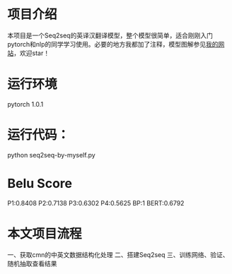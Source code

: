 # 项目介绍
本项目是一个Seq2seq的英译汉翻译模型，整个模型很简单，适合刚刚入门pytorch和nlp的同学学习使用。必要的地方我都加了注释，模型图解参见[我的网站](http://www.big-what-ever.cn/index.php/2020/06/10/%e5%9b%be%e8%a7%a3seq2seq-attention%e6%a8%a1%e5%9e%8b/)，欢迎star！

# 运行环境
pytorch 1.0.1

# 运行代码：
python seq2seq-by-myself.py

# Belu Score
P1:0.8408
P2:0.7138
P3:0.6302
P4:0.5625
BP:1
BERT:0.6792

# 本文项目流程
一、获取cmn的中英文数据结构化处理
二、搭建Seq2seq
三、训练网络、验证、随机抽取查看结果
